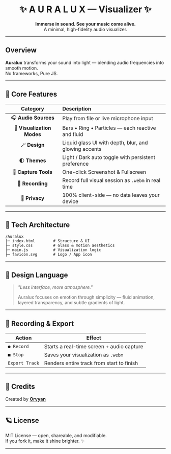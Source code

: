 <h1 align="center">✨ A U R A L U X — Visualizer ✨</h1>

<p align="center">
  <b>Immerse in sound. See your music come alive.</b><br>
  A minimal, high-fidelity audio visualizer.
</p>

---

## Overview

**Auralux** transforms your sound into light — blending audio frequencies into smooth motion.  
No frameworks, Pure JS.

---

## 🌈 Core Features

| Category | Description |
|:---------:|:------------|
| 🎧 **Audio Sources** | Play from file or live microphone input |
| 💠 **Visualization Modes** | Bars • Ring • Particles — each reactive and fluid |
| 🪄 **Design** | Liquid glass UI with depth, blur, and glowing accents |
| 🌓 **Themes** | Light / Dark auto toggle with persistent preference |
| 📸 **Capture Tools** | One-click Screenshot & Fullscreen |
| 💾 **Recording** | Record full visual session as `.webm` in real time |
| 🧠 **Privacy** | 100% client-side — no data leaves your device |

---

## 🧩 Tech Architecture

```
/Auralux
├─ index.html        # Structure & UI
├─ style.css         # Glass & motion aesthetics
├─ main.js           # Visualization logic
├─ favicon.svg       # Logo / App icon
```

---

## 💫 Design Language

> *"Less interface, more atmosphere."*  
>  
> Auralux focuses on emotion through simplicity — fluid animation,  
> layered transparency, and subtle gradients of light.  

---

## 🪩 Recording & Export

| Action | Effect |
|--------|---------|
| `● Record` | Starts a real-time screen + audio capture |
| `■ Stop` | Saves your visualization as `.webm` |
| `Export Track` | Renders entire track from start to finish |




---

## 🧠 Credits

Created by **[Orvyan](https://github.com/Orvyan)**  

---

## 🪐 License

MIT License — open, shareable, and modifiable.  
If you fork it, make it shine brighter. ✨

---



